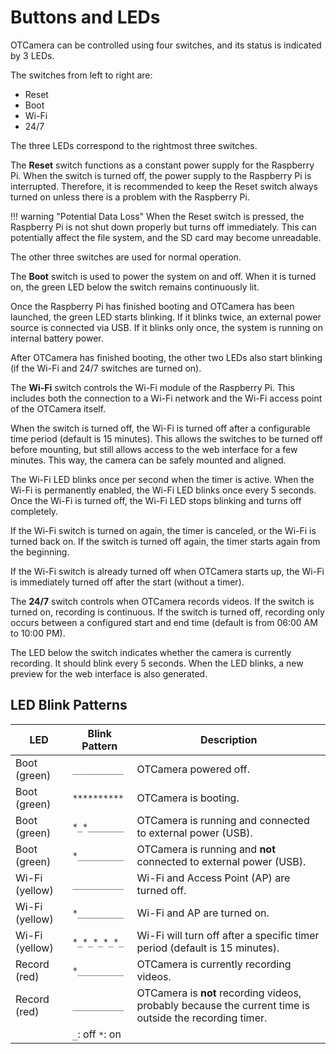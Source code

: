 # Buttons and LEDs

OTCamera can be controlled using four switches, and its status is indicated by 3 LEDs.

The switches from left to right are:

- Reset
- Boot
- Wi-Fi
- 24/7

The three LEDs correspond to the rightmost three switches.

The **Reset** switch functions as a constant power supply for the Raspberry Pi.
When the switch is turned off, the power supply to the Raspberry Pi is interrupted.
Therefore, it is recommended to keep the Reset switch always turned on unless there is a problem with the Raspberry Pi.

!!! warning "Potential Data Loss"
    When the Reset switch is pressed, the Raspberry Pi is not shut down properly but turns off immediately.
    This can potentially affect the file system, and the SD card may become unreadable.

The other three switches are used for normal operation.

The **Boot** switch is used to power the system on and off.
When it is turned on, the green LED below the switch remains continuously lit.

Once the Raspberry Pi has finished booting and OTCamera has been launched, the green LED starts blinking.
If it blinks twice, an external power source is connected via USB.
If it blinks only once, the system is running on internal battery power.

After OTCamera has finished booting, the other two LEDs also start blinking (if the Wi-Fi and 24/7 switches are turned on).

The **Wi-Fi** switch controls the Wi-Fi module of the Raspberry Pi.
This includes both the connection to a Wi-Fi network and the Wi-Fi access point of the OTCamera itself.

When the switch is turned off, the Wi-Fi is turned off after a configurable time period (default is 15 minutes).
This allows the switches to be turned off before mounting, but still allows access to the web interface for a few minutes.
This way, the camera can be safely mounted and aligned.

The Wi-Fi LED blinks once per second when the timer is active.
When the Wi-Fi is permanently enabled, the Wi-Fi LED blinks once every 5 seconds.
Once the Wi-Fi is turned off, the Wi-Fi LED stops blinking and turns off completely.

If the Wi-Fi switch is turned on again, the timer is canceled, or the Wi-Fi is turned back on.
If the switch is turned off again, the timer starts again from the beginning.

If the Wi-Fi switch is already turned off when OTCamera starts up, the Wi-Fi is immediately turned off after the start (without a timer).

The **24/7** switch controls when OTCamera records videos.
If the switch is turned on, recording is continuous.
If the switch is turned off, recording only occurs between a configured start and end time (default is from 06:00 AM to 10:00 PM).

The LED below the switch indicates whether the camera is currently recording.
It should blink every 5 seconds.
When the LED blinks, a new preview for the web interface is also generated.

## LED Blink Patterns

| LED            | Blink Pattern     | Description                                                                                    |
|----------------|-------------------|------------------------------------------------------------------------------------------------|
| Boot (green)   | `__________`      | OTCamera powered off.                                                                          |
| Boot (green)   | `**********`      | OTCamera is booting.                                                                           |
| Boot (green)   | `*_*_______`      | OTCamera is running and connected to external power (USB).                                     |
| Boot (green)   | `*_________`      | OTCamera is running and **not** connected to external power (USB).                             |
| Wi-Fi (yellow) | `__________`      | Wi-Fi and Access Point (AP) are turned off.                                                    |
| Wi-Fi (yellow) | `*_________`      | Wi-Fi and AP are turned on.                                                                    |
| Wi-Fi (yellow) | `*_*_*_*_*_`      | Wi-Fi will turn off after a specific timer period (default is 15 minutes).                     |
| Record (red)   | `*_________`      | OTCamera is currently recording videos.                                                        |
| Record (red)   | `__________`      | OTCamera is **not** recording videos, probably because the current time is outside the recording timer. |
|                | `_`: off  `*`: on |                                                                                                |

<!--
German translation for future use:

# Buttons and LEDs

OTCamera lässt sich über vier Schalter steuern und der Status wird über 3 LEDs signalisiert.

Die Schalter von Links nach Rechts:

- Reset
- Boot
- Wi-Fi
- 24/7

Die drei LEDs gehören zu den rechten drei Schaltern.

Der **Reset**-Schalter funktioniert so, dass er dauerhaft eingeschaltet ist.
Darüber wird der Raspberry Pi mit Strom versorgt.
Wird der Schalter ausgeschaltet, wird die Stromversorgung des Raspberry Pi unterbrochen.

!!! warning "Möglicher Datenverlust"
    Der Raspberry Pi wird bei der Betätigung des Reset-Schalters nicht heruntergefahren, sondern schaltet sofort aus.
    Dadurch kann das Dateisystem beeinträchtigt werden und es kann sein, dass die SD-Karte nicht mehr lesbar ist.

Der Reset-Schalter sollte also einfach immer eingeschaltet bleiben, sofern kein Problem mit dem Raspberry Pi besteht.

Die drei anderen Schalter werden für den normalen Betrieb genutzt.

Der **Boot**-Schalter ist dafür da, das System ein- und auszuschalten.
Wird er eingeschaltet, leuchtet die grüne LED unter dem Schalter dauerhaft grün.

Sobald der Raspberry Pi hochgefahren ist und OTCamera gestartet wurde, fängt die grüne LED an zu blinken.
Blinkt sie doppelt, ist eine externe Stromversorgung über USB angeschlossen.
Blinkt sie nur einmal, läuft das System auf der internen Batterie.

Nachdem OTCamera hochgefahren ist, blinken außerdem die beiden anderen LEDs (wenn die beiden Schalter `Wi-Fi` und `24/7` eingeschaltet sind).

Der **Wi-Fi**-Schalter steuert das Wi-Fi Modul des Raspberry Pi.
Das betrifft einerseits die Verbindung zu einem Wi-Fi Netzwerk und andererseits den Wi-Fi Access Point der OTCamera selbst.

Wird der Schalter ausgeschaltet, wird nach einem definierten Timer (default ist 15 Minuten) das Wi-Fi abgeschaltet.
Das dient dazu, dass vor der Montage der Schalter ausgeschaltet werden kann, aber noch einige Minuten auf das Webinterface zugegriffen werden.
So kann die Kamera sicher montiert und ausgerichtet werden.

Die Wi-Fi LED blinkt einmal pro Sekunde, sobald der Timer aktiv ist.
Wenn das Wi-Fi dauerhaft eingeschaltet ist, blinkt das Wi-Fi einmal alle 5 Sekunden.
Sobald das Wi-Fi ausgeschaltet wurde, blinkt die Wi-Fi LED nicht mehr und geht komplett aus.

Wird der Wi-Fi Schalter wieder eingeschaltet wird der Timer abgebrochen bzw. das Wi-Fi wieder eingeschaltet.
Bei erneutem Ausschaltet startet der Timer wieder von vorne.

Ist der Wi-Fi Schalter beim Starten der OTCamera bereits ausgeschaltet, wird das Wi-Fi direkt nach dem Start ausgeschaltet (also ohne Timer).

Der **24/7** Schalter steuert, wann die OTCamera Videos aufzeichnet.
Ist der Schalter eingeschaltet, wird immer aufgezeichnet.
Wird der Schalter ausgeschaltet, wird nur zwischen einer konfigurierten Start- und Enduhrzeit aufgezeichnet (default ist 06:00 Uhr bis 22:00 Uhr).

Die LED unter dem Schalter signalisiert, ob die Kamera zur Zeit aufzeichnet. Sie sollte alle 5 Sekunden blinken.
Wenn die LED blinkt, wurde auch eine neue Vorschau für das Webinterface erstellt.

## LED Blink Patterns

| LED            | Blink Pattern     | Description                                                                                    |
|----------------|-------------------|------------------------------------------------------------------------------------------------|
| Boot (green)   | `__________`      | OTCamera powered off.                                                                          |
| Boot (green)   | `**********`      | OTCamera is booting.                                                                           |
| Boot (green)   | `*_*_______`      | OTCamera is running and connected to external power (USB).                                     |
| Boot (green)   | `*_________`      | OTCamera is running and **not** connected to external power (USB).                             |
| Wi-Fi (yellow) | `__________`      | Wi-Fi and Access-Point (AP) are turned off.                                                    |
| Wi-Fi (yellow) | `*_________`      | Wi-Fi and AP are turned on.                                                                    |
| Wi-Fi (yellow) | `*_*_*_*_*_`      | Wi-Fi will turn out after specific timer (default is 15 minutes).                              |
| Record (red)   | `*_________`      | OTCamera is currently recording videos.                                                        |
| Record (red)   | `__________`      | OTCamera is **not** recording videos. Probably because current time is not in recording timer. |
|                | `_`: off  `*`: on |                                                                                                | -->

